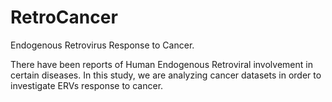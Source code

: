 # RetroCancer
Endogenous Retrovirus Response to Cancer.

There have been reports of Human Endogenous Retroviral involvement in certain diseases. In this study, we are analyzing cancer datasets in order to investigate ERVs response to cancer.
